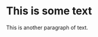 <html>
<head>
<title>Display Text</title>
</head>
<body>
<h1>This is some text</h1>
<p>This is another paragraph of text.</p>
</body>
</html>
